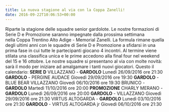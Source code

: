 ```yaml
---
title: La nuova stagione al via con la Coppa Zanelli!
date: 2016-09-22T10:06:53+00:00
---
```

Riparte la stagione delle squadre senior gardolote. Le nostre formazioni di Serie D e Promozione saranno impegnate dalla prossima settimana nella Coppa Trentino Alto Adige - Memorial Zanelli. La formula rimane quella degli ultimi anni con le squadre di Serie D e Promozione a sfidarsi in una prima fase in cui tutte le partecipanti giocano 4 incontri. Al termine viene stilata una classifica unica e le prime accedono alla final four nel weekend del 15 e 16 ottobre. Le nostre squadre si presentano al via con molte novità: sarà il modo per iniziare ad amalgamare i tanti nuovi giocatori. Questo il calendario: **SERIE D** VILLAZZANO - **GARDOLO** Lunedì 26/09/2016 ore 21:30 **GARDOLO** - PERGINE AUDACE Giovedì 29/09/2016 ore 19:30 **GARDOLO** - BLUE BEAR VILLAZZANO Giovedì 06/10/2016 ore 19:30 BRUNICO - **GARDOLO** Martedì 11/10/2016 ore 20:00 **PROMOZIONE** CHARLY MERANO - **GARDOLO** Lunedì 26/09/2016 ore 20:00 **GARDOLO** - VILLAZZANO Giovedì 29/09/2016 ore 21:30 VIRTUS ALTOGARDA - **GARDOLO** Lunedì 03/10/2016 ore 21:30 **GARDOLO** - VIRTUS ALTOGARDA jr Giovedì 06/10/2016 ore 21:30